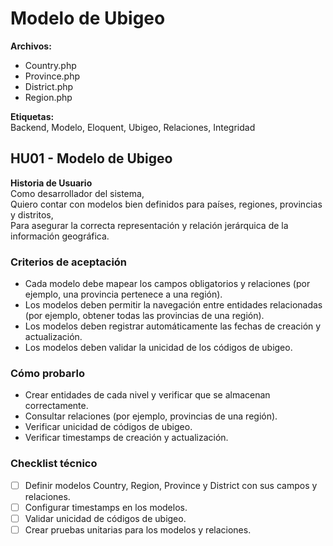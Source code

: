 # Modelo de Ubigeo

**Archivos:**  
- Country.php  
- Province.php  
- District.php  
- Region.php  

**Etiquetas:**  
Backend, Modelo, Eloquent, Ubigeo, Relaciones, Integridad

## HU01 - Modelo de Ubigeo

**Historia de Usuario**  
Como desarrollador del sistema,  
Quiero contar con modelos bien definidos para países, regiones, provincias y distritos,  
Para asegurar la correcta representación y relación jerárquica de la información geográfica.

### Criterios de aceptación
- Cada modelo debe mapear los campos obligatorios y relaciones (por ejemplo, una provincia pertenece a una región).
- Los modelos deben permitir la navegación entre entidades relacionadas (por ejemplo, obtener todas las provincias de una región).
- Los modelos deben registrar automáticamente las fechas de creación y actualización.
- Los modelos deben validar la unicidad de los códigos de ubigeo.

### Cómo probarlo
- Crear entidades de cada nivel y verificar que se almacenan correctamente.
- Consultar relaciones (por ejemplo, provincias de una región).
- Verificar unicidad de códigos de ubigeo.
- Verificar timestamps de creación y actualización.

### Checklist técnico
- [ ] Definir modelos Country, Region, Province y District con sus campos y relaciones.
- [ ] Configurar timestamps en los modelos.
- [ ] Validar unicidad de códigos de ubigeo.
- [ ] Crear pruebas unitarias para los modelos y relaciones. 